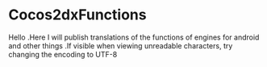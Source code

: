 # Cocos2dxFunctions
Hello .Here I will publish translations of the functions of engines for android and other things .If visible when viewing unreadable characters, try changing the encoding to UTF-8
